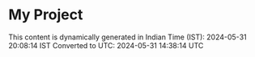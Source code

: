 # My Project

This content is dynamically generated in Indian Time (IST): 2024-05-31 20:08:14 IST
Converted to UTC: 2024-05-31 14:38:14 UTC

